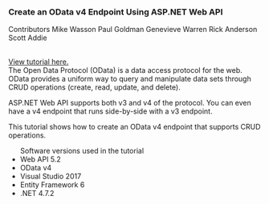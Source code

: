 <h3>Create an OData v4 Endpoint Using ASP.NET Web API</h3>
Contributors
Mike Wasson  Paul Goldman  Genevieve Warren  Rick Anderson  Scott Addie<br><br>

<a href="https://docs.microsoft.com/en-us/aspnet/web-api/overview/odata-support-in-aspnet-web-api/odata-v4/create-an-odata-v4-endpoint">View tutorial here.</a><br>
The Open Data Protocol (OData) is a data access protocol for the web.
OData provides a uniform way to query and manipulate data sets through CRUD operations (create, read, update, and delete).

ASP.NET Web API supports both v3 and v4 of the protocol. You can even have a v4 endpoint that runs side-by-side with a v3 endpoint.

This tutorial shows how to create an OData v4 endpoint that supports CRUD operations.
<ul>
Software versions used in the tutorial
<li>Web API 5.2</li>
<li>OData v4</li>
<li>Visual Studio 2017</li>
<li>Entity Framework 6</li>
<li>.NET 4.7.2</li>

